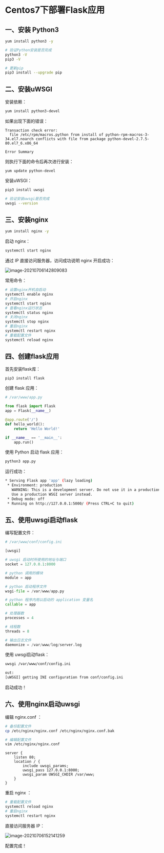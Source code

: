 # Centos7下部署Flask应用

## 一、安装 Python3

```bash
yum install python3 -y

# 验证Python安装是否完成
python3 -V
pip3 -V

# 更新pip
pip3 install --upgrade pip
```

## 二、安装uWSGI

安装依赖：

```bash
yum install python3-devel
```

如果出现下面的错误：

```
Transaction check error:
  file /etc/rpm/macros.python from install of python-rpm-macros-3-34.el7.noarch conflicts with file from package python-devel-2.7.5-80.el7_6.x86_64

Error Summary
```

则执行下面的命令后再次进行安装：

```
yum update python-devel
```

安装uWSGI：

```bash
pip3 install uwsgi

# 验证安装uwsgi是否完成
uwsgi --version
```

## 三、安装nginx

```bash
yum install nginx -y
```

启动 nginx：

```bash
systemctl start nginx
```

通过 IP 直接访问服务器，访问成功说明 nginx 开启成功：

![image-20210706142809083](https://pic.try-hard.cn/blog/2022/12/13/20221213-141628.png)

常用命令：

```bash
# 设置nginx开机自启动
systemctl enable nginx
# 开启nginx
systemctl start nginx
# 查看nginx运行状态
systemctl status nginx
# 关闭nginx
systemctl stop nginx
# 重启nginx
systemctl restart nginx
# 重载配置文件
systemctl reload nginx
```

## 四、创建flask应用

首先安装flask库：

```
pip3 install flask
```

创建 flask 应用：

```python
# /var/www/app.py

from flask import Flask
app = Flask(__name__)

@app.route('/')
def hello_world():
    return 'Hello World!'

if __name__ == '__main__':
    app.run()
```

使用 Python 启动 flask 应用：

```bash
python3 app.py
```

运行成功：

```bash
* Serving Flask app 'app' (lazy loading)
 * Environment: production
   WARNING: This is a development server. Do not use it in a production deployment.
   Use a production WSGI server instead.
 * Debug mode: off
 * Running on http://127.0.0.1:5000/ (Press CTRL+C to quit)
```

## 五、使用uwsgi启动flask

编写配置文件：

```python
# /var/www/conf/config.ini

[uwsgi]

# uwsgi 启动时所使用的地址与端口
socket = 127.0.0.1:8000

# python 调用的模块
module = app

# python 启动程序文件
wsgi-file = /var/www/app.py

# python 程序内用以启动的 application 变量名
callable = app

# 处理器数
processes = 4

# 线程数
threads = 8

# 输出日志文件
daemonize = /var/www/log/server.log
```

使用 uwsgi启动flask：

```bash
uwsgi /var/www/conf/config.ini

out:
[uWSGI] getting INI configuration from conf/config.ini
```

启动成功！

## 六、使用nginx启动uwsgi

编辑 nginx.conf ：

```bash
# 备份配置文件
cp /etc/nginx/nginx.conf /etc/nginx/nginx.conf.bak

# 编辑配置文件
vim /etc/nginx/nginx.conf
```

```
server {
	listen 80;
	location / {
        include uwsgi_params;
        uwsgi_pass 127.0.0.1:8000;
        uwsgi_param UWSGI_CHDIR /var/www;
    }
}
```

重启 nginx ：

```bash
# 重载配置文件
systemctl reload nginx
# 重启nginx
systemctl restart nginx
```

直接访问服务器 IP：

![image-20210706152141259](https://pic.try-hard.cn/blog/2022/12/13/20221213-141624.png)

配置完成！